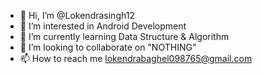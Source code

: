 - 👋 Hi, I’m @Lokendrasingh12
- 👀 I’m interested in Android Development
- 🌱 I’m currently learning Data Structure & Algorithm
- 💞️ I’m looking to collaborate on "NOTHING"
- 📫 How to reach me lokendrabaghel098765@gmail.com

<!---
Lokendrasingh12/Lokendrasingh12 is a ✨ special ✨ repository because its `README.md` (this file) appears on your GitHub profile.
You can click the Preview link to take a look at your changes.
--->
